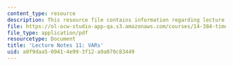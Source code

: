 ```yaml
---
content_type: resource
description: This resource file contains information regarding lecture 11.
file: https://ol-ocw-studio-app-qa.s3.amazonaws.com/courses/14-384-time-series-analysis-fall-2013/a0f9daa509414e993f12a9a070c83449_MIT14_384F13_lec11.pdf
file_type: application/pdf
resourcetype: Document
title: 'Lecture Notes 11: VARs'
uid: a0f9daa5-0941-4e99-3f12-a9a070c83449
---
```

